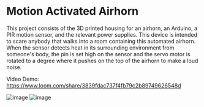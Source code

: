 # Motion Activated Airhorn

This project consists of the 3D printed housing for an airhorn, an Arduino, a PIR motion sensor, and the relevant power supplies. This device is intended to scare anybody that walks into a room containing this automated airhorn. When the sensor detects heat in its surrounding environment from someone's body, the pin is set high on the sensor and the servo motor is rotated to a degree where it pushes on the top of the airhorn to make a loud noise.

Video Demo: 
https://www.loom.com/share/3839fdac737f4fb79c2b89749626548d

![image](https://user-images.githubusercontent.com/82429124/211949995-bb35acd0-bb32-471f-8043-77cc89da98ab.png)
![image](https://user-images.githubusercontent.com/82429124/211950008-036d244a-9257-4f82-85db-1ab8f789ca8e.png)

